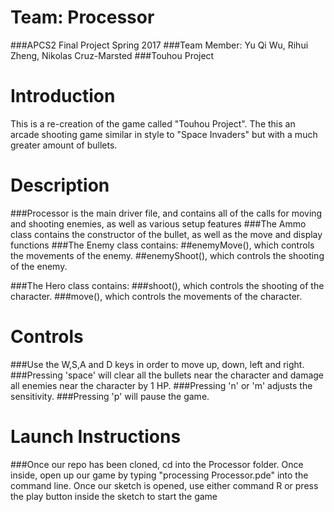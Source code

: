 # Team: Processor
###APCS2 Final Project Spring 2017
###Team Member: Yu Qi Wu, Rihui Zheng, Nikolas Cruz-Marsted
###Touhou Project

# Introduction
  <p>This is a re-creation of the game called "Touhou Project". The this an arcade shooting game similar in style to "Space Invaders" but with a much greater amount of bullets.</p>
  <p.The large amount of bullets created becomes a "barrage" flaming towards the character.</p>

# Description
  ###Processor is the main driver file, and contains all of the calls for moving and shooting enemies, as well as various setup features
  ###The Ammo class contains the constructor of the bullet, as well as the move and display functions
  ###The Enemy class contains:
    ##enemyMove(), which  controls the movements of the enemy.
    ##enemyShoot(), which  controls the shooting of the enemy.
    
  ###The Hero class contains:
    ###shoot(), which controls the shooting of the character.
    ###move(), which controls the movements of the character.

# Controls
  ###Use the W,S,A and D keys in order to move up, down, left and right.
  ###Pressing 'space' will clear all the bullets near the character and 
damage all enemies near the character by 1 HP.
  ###Pressing 'n' or 'm' adjusts the sensitivity.
  ###Pressing 'p' will pause the game.

# Launch Instructions
 ###Once our repo has been cloned, cd into the Processor folder. Once inside, open up our game by typing "processing Processor.pde" into the command line. Once our sketch is opened, use either command R or press the play button inside the sketch to start the game
